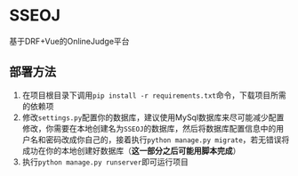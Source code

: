 # SSEOJ
基于DRF+Vue的OnlineJudge平台

## 部署方法
1. 在项目根目录下调用`pip install -r requirements.txt`命令，下载项目所需的依赖项
2. 修改`settings.py`配置你的数据库，建议使用MySql数据库来尽可能减少配置修改，你需要在本地创建名为`SSEOJ`的数据库，然后将数据库配置信息中的用户名和密码改成你自己的，接着执行`python manage.py migrate`，若无错误将成功在你的本地创建好数据库（**这一部分之后可能用脚本完成**）
3. 执行`python manage.py runserver`即可运行项目
